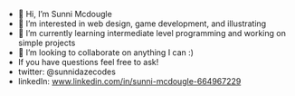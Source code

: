 - 👋 Hi, I’m Sunni Mcdougle
- 👀 I’m interested in web design, game development, and illustrating
- 🌱 I’m currently learning intermediate level programming and working on simple projects
- 💞️ I’m looking to collaborate on anything I can :)
-  If you have questions feel free to ask!
- twitter: @sunnidazecodes
- linkedIn: www.linkedin.com/in/sunni-mcdougle-664967229

<!---
SunniDaze7/SunniDaze7 is a ✨ special ✨ repository because its `README.md` (this file) appears on your GitHub profile.
You can click the Preview link to take a look at your changes.
--->
